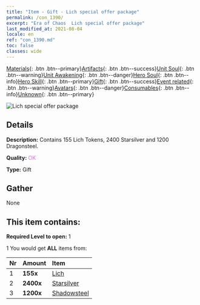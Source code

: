 ```yaml
---
title: "Item - Gift - Lich special offer package"
permalink: /con_1390/
excerpt: "Era of Chaos  Lich special offer package"
last_modified_at: 2021-08-04
locale: en
ref: "con_1390.md"
toc: false
classes: wide
---
```

 [Materials](/Items/){: .btn .btn--primary}[Artifacts](/Items/Artifacts/){: .btn .btn--success}[Unit Soul](/Items/UnitSoul/){: .btn .btn--warning}[Unit Awakening](/Items/UnitAwakening/){: .btn .btn--danger}[Hero Soul](/Items/HeroSoul/){: .btn .btn--info}[Hero Skill](/Items/HeroSkill/){: .btn .btn--primary}[Gift](/Items/Gift/){: .btn .btn--success}[Event related](/Items/Events/){: .btn .btn--warning}[Avatars](/Items/Avatars/){: .btn .btn--danger}[Consumables](/Items/Consumables/){: .btn .btn--info}[Unknown](/Items/Unknown/){: .btn .btn--primary}

 ![Lich special offer package](/images/t/i_907004.png)

## Details
 **Description:** Contains 155 Lich Tokens, 2400 Starsilver and 1200 Dragonsteel.

 **Quality:** <span style="color: #DA70D6">OK</span>

 **Type:** Gift

## Gather

  None

## This item contains:

 **Required Level to open:** 1

 1 You would get **ALL** items  from:

  | Nr | Amount |     Item    |
  |:---|:-------|:------------|
  | 1 |  **155x** | [Lich](/Items/unt_212/) |  | 
  | 2 |  **2400x** | [Starsilver](/Items/con_882/) |  | 
  | 3 |  **1200x** | [Shadowsteel](/Items/con_881/) |  | 
